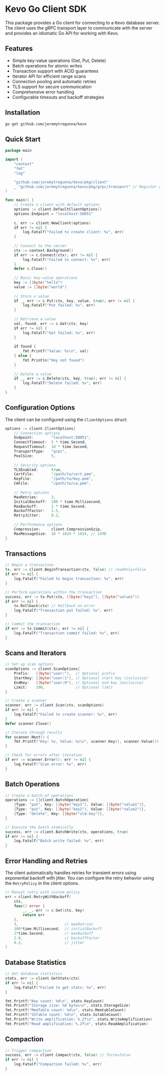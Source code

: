 # Kevo Go Client SDK

This package provides a Go client for connecting to a Kevo database server. The client uses the gRPC transport layer to communicate with the server and provides an idiomatic Go API for working with Kevo.

## Features

- Simple key-value operations (Get, Put, Delete)
- Batch operations for atomic writes
- Transaction support with ACID guarantees
- Iterator API for efficient range scans
- Connection pooling and automatic retries
- TLS support for secure communication
- Comprehensive error handling
- Configurable timeouts and backoff strategies

## Installation

```bash
go get github.com/jeremytregunna/kevo
```

## Quick Start

```go
package main

import (
	"context"
	"fmt"
	"log"

	"github.com/jeremytregunna/kevo/pkg/client"
	_ "github.com/jeremytregunna/kevo/pkg/grpc/transport" // Register gRPC transport
)

func main() {
	// Create a client with default options
	options := client.DefaultClientOptions()
	options.Endpoint = "localhost:50051"
	
	c, err := client.NewClient(options)
	if err != nil {
		log.Fatalf("Failed to create client: %v", err)
	}
	
	// Connect to the server
	ctx := context.Background()
	if err := c.Connect(ctx); err != nil {
		log.Fatalf("Failed to connect: %v", err)
	}
	defer c.Close()
	
	// Basic key-value operations
	key := []byte("hello")
	value := []byte("world")
	
	// Store a value
	if _, err := c.Put(ctx, key, value, true); err != nil {
		log.Fatalf("Put failed: %v", err)
	}
	
	// Retrieve a value
	val, found, err := c.Get(ctx, key)
	if err != nil {
		log.Fatalf("Get failed: %v", err)
	}
	
	if found {
		fmt.Printf("Value: %s\n", val)
	} else {
		fmt.Println("Key not found")
	}
	
	// Delete a value
	if _, err := c.Delete(ctx, key, true); err != nil {
		log.Fatalf("Delete failed: %v", err)
	}
}
```

## Configuration Options

The client can be configured using the `ClientOptions` struct:

```go
options := client.ClientOptions{
	// Connection options
	Endpoint:        "localhost:50051",
	ConnectTimeout:  5 * time.Second,
	RequestTimeout:  10 * time.Second,
	TransportType:   "grpc",
	PoolSize:        5,
	
	// Security options
	TLSEnabled:      true,
	CertFile:        "/path/to/cert.pem",
	KeyFile:         "/path/to/key.pem",
	CAFile:          "/path/to/ca.pem",
	
	// Retry options
	MaxRetries:      3,
	InitialBackoff:  100 * time.Millisecond,
	MaxBackoff:      2 * time.Second,
	BackoffFactor:   1.5,
	RetryJitter:     0.2,
	
	// Performance options
	Compression:     client.CompressionGzip,
	MaxMessageSize:  16 * 1024 * 1024, // 16MB
}
```

## Transactions

```go
// Begin a transaction
tx, err := client.BeginTransaction(ctx, false) // readOnly=false
if err != nil {
	log.Fatalf("Failed to begin transaction: %v", err)
}

// Perform operations within the transaction
success, err := tx.Put(ctx, []byte("key1"), []byte("value1"))
if err != nil {
	tx.Rollback(ctx) // Rollback on error
	log.Fatalf("Transaction put failed: %v", err)
}

// Commit the transaction
if err := tx.Commit(ctx); err != nil {
	log.Fatalf("Transaction commit failed: %v", err)
}
```

## Scans and Iterators

```go
// Set up scan options
scanOptions := client.ScanOptions{
	Prefix:   []byte("user:"),  // Optional prefix
	StartKey: []byte("user:1"), // Optional start key (inclusive)
	EndKey:   []byte("user:9"), // Optional end key (exclusive)
	Limit:    100,              // Optional limit
}

// Create a scanner
scanner, err := client.Scan(ctx, scanOptions)
if err != nil {
	log.Fatalf("Failed to create scanner: %v", err)
}
defer scanner.Close()

// Iterate through results
for scanner.Next() {
	fmt.Printf("Key: %s, Value: %s\n", scanner.Key(), scanner.Value())
}

// Check for errors after iteration
if err := scanner.Error(); err != nil {
	log.Fatalf("Scan error: %v", err)
}
```

## Batch Operations

```go
// Create a batch of operations
operations := []client.BatchOperation{
	{Type: "put", Key: []byte("key1"), Value: []byte("value1")},
	{Type: "put", Key: []byte("key2"), Value: []byte("value2")},
	{Type: "delete", Key: []byte("old-key")},
}

// Execute the batch atomically
success, err := client.BatchWrite(ctx, operations, true)
if err != nil {
	log.Fatalf("Batch write failed: %v", err)
}
```

## Error Handling and Retries

The client automatically handles retries for transient errors using exponential backoff with jitter. You can configure the retry behavior using the `RetryPolicy` in the client options.

```go
// Manual retry with custom policy
err = client.RetryWithBackoff(
	ctx,
	func() error {
		_, _, err := c.Get(ctx, key)
		return err
	},
	3,                     // maxRetries
	100*time.Millisecond,  // initialBackoff
	2*time.Second,         // maxBackoff
	2.0,                   // backoffFactor
	0.2,                   // jitter
)
```

## Database Statistics

```go
// Get database statistics
stats, err := client.GetStats(ctx)
if err != nil {
	log.Fatalf("Failed to get stats: %v", err)
}

fmt.Printf("Key count: %d\n", stats.KeyCount)
fmt.Printf("Storage size: %d bytes\n", stats.StorageSize)
fmt.Printf("MemTable count: %d\n", stats.MemtableCount)
fmt.Printf("SSTable count: %d\n", stats.SstableCount)
fmt.Printf("Write amplification: %.2f\n", stats.WriteAmplification)
fmt.Printf("Read amplification: %.2f\n", stats.ReadAmplification)
```

## Compaction

```go
// Trigger compaction
success, err := client.Compact(ctx, false) // force=false
if err != nil {
	log.Fatalf("Compaction failed: %v", err)
}
```